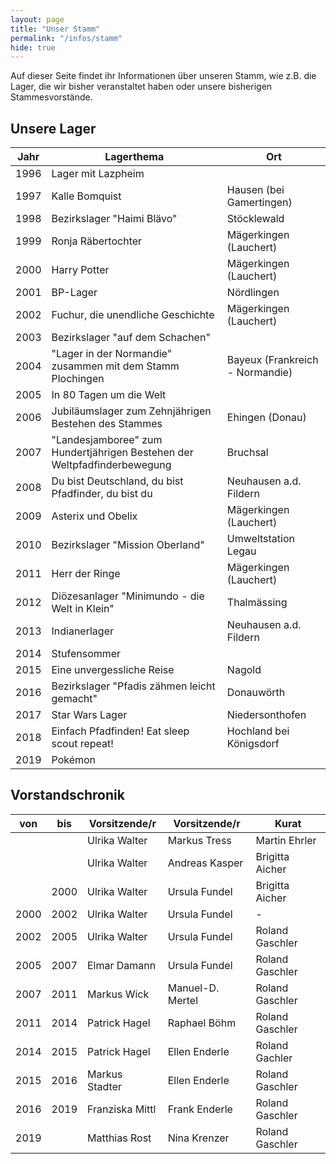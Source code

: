 ```yaml
---
layout: page
title: "Unser Stamm"
permalink: "/infos/stamm"
hide: true
---
```

Auf dieser Seite findet ihr Informationen über unseren Stamm, wie z.B. die Lager, die wir bisher veranstaltet haben oder unsere bisherigen Stammesvorstände.

## Unsere Lager

|Jahr|Lagerthema|Ort|
|---|---|---|
|1996|Lager mit Lazpheim||
|1997|Kalle Bomquist|Hausen (bei Gamertingen)|
|1998|Bezirkslager "Haimi Bl&auml;vo"|St&ouml;cklewald|
|1999|Ronja R&auml;bertochter|M&auml;gerkingen (Lauchert)|
|2000|Harry Potter|M&auml;gerkingen (Lauchert)|
|2001|BP-Lager|N&ouml;rdlingen|
|2002|Fuchur, die unendliche Geschichte|M&auml;gerkingen (Lauchert)|
|2003|Bezirkslager "auf dem Schachen"||
|2004|"Lager in der Normandie" zusammen mit dem Stamm Plochingen|Bayeux (Frankreich - Normandie)|
|2005|In 80 Tagen um die Welt||
|2006|Jubiläumslager zum Zehnj&auml;hrigen Bestehen des Stammes|Ehingen (Donau)|
|2007|"Landesjamboree" zum Hundertj&auml;hrigen Bestehen der Weltpfadfinderbewegung|Bruchsal|
|2008|Du bist Deutschland, du bist Pfadfinder, du bist du|Neuhausen a.d. Fildern|
|2009|Asterix und Obelix|M&auml;gerkingen (Lauchert)|
|2010|Bezirkslager "Mission Oberland"|Umweltstation Legau|
|2011|Herr der Ringe|M&auml;gerkingen (Lauchert)|
|2012|Di&ouml;zesanlager "Minimundo - die Welt in Klein"|Thalm&auml;ssing|
|2013|Indianerlager|Neuhausen a.d. Fildern|
|2014|Stufensommer||
|2015|Eine unvergessliche Reise|Nagold|
|2016|Bezirkslager "Pfadis z&auml;hmen leicht gemacht"|Donauw&ouml;rth|
|2017|Star Wars Lager|Niedersonthofen|
|2018|Einfach Pfadfinden! Eat sleep scout repeat!|Hochland bei K&ouml;nigsdorf|
|2019|Pok&eacute;mon||

## Vorstandschronik

|von|bis|Vorsitzende/r|Vorsitzende/r|Kurat|
|---|---|---|---|---|
|||Ulrika Walter|Markus Tress|Martin Ehrler|
|||Ulrika Walter|Andreas Kasper|Brigitta Aicher|
||2000|Ulrika Walter|Ursula Fundel|Brigitta Aicher|
|2000|2002|Ulrika Walter|Ursula Fundel|-|
|2002|2005|Ulrika Walter|Ursula Fundel|Roland Gaschler|
|2005|2007|Elmar Damann|Ursula Fundel|Roland Gaschler|
|2007|2011|Markus Wick|Manuel-D. Mertel|Roland Gaschler|
|2011|2014|Patrick Hagel|Raphael Böhm|Roland Gaschler|
|2014|2015|Patrick Hagel|Ellen Enderle|Roland Gachler|
|2015|2016|Markus Stadter|Ellen Enderle|Roland Gaschler|
|2016|2019|Franziska Mittl|Frank Enderle|Roland Gaschler|
|2019||Matthias Rost|Nina Krenzer|Roland Gaschler|